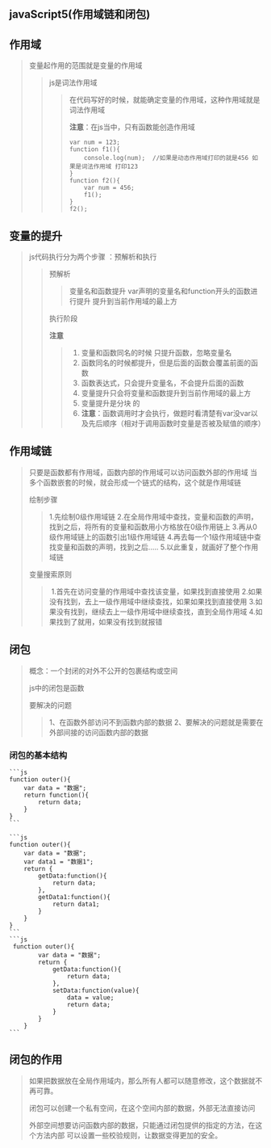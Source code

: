 ## javaScript5(作用域链和闭包)



## 作用域

> 变量起作用的范围就是变量的作用域
>
> > js是词法作用域
> >
> > > 在代码写好的时候，就能确定变量的作用域，这种作用域就是词法作用域
> > >
> > > **注意**：在js当中，只有函数能创造作用域
> > >
> > >     var num = 123;
> > >     function f1(){
> > >         console.log(num);  //如果是动态作用域打印的就是456 如果是词法作用域 打印123
> > >     }
> > >     function f2(){
> > >         var num = 456;
> > >         f1();
> > >     }
> > >     f2();

## 变量的提升

>js代码执行分为两个步骤 ：预解析和执行
>
>> 预解析
>>
>> > 变量名和函数提升
>> > var声明的变量名和function开头的函数进行提升
>> > 提升到当前作用域的最上方
>>
>> 执行阶段
>>
>> **注意**
>>
>> > 1. 变量和函数同名的时候 只提升函数，忽略变量名
>> > 2. 函数同名的时候都提升，但是后面的函数会覆盖前面的函数
>> > 3. 函数表达式，只会提升变量名，不会提升后面的函数
>> > 4. 变量提升只会将变量和函数提升到当前作用域的最上方
>> > 5. 变量提升是分块 的
>> > 6. **注意**：函数调用时才会执行，做题时看清楚有var没var以及先后顺序（相对于调用函数时变量是否被及赋值的顺序）

## 作用域链

> 只要是函数都有作用域，函数内部的作用域可以访问函数外部的作用域
>     当多个函数嵌套的时候，就会形成一个链式的结构，这个就是作用域链
>
> 绘制步骤
>
> >  1.先绘制0级作用域链
> >  2.在全局作用域中查找，变量和函数的声明，找到之后，将所有的变量和函数用小方格放在0级作用链上
> >  3.再从0级作用域链上的函数引出1级作用域链
> >  4.再去每一个1级作用域链中查找变量和函数的声明，找到之后.....
> >  5.以此重复，就画好了整个作用域链
>
> 变量搜索原则
>
> > ​    1.首先在访问变量的作用域中查找该变量，如果找到直接使用
> > ​    2.如果没有找到，去上一级作用域中继续查找，如果如果找到直接使用
> > ​    3.如果没有找到，继续去上一级作用域中继续查找，直到全局作用域
> > ​    4.如果找到了就用，如果没有找到就报错

## 闭包

> 概念：一个封闭的对外不公开的包裹结构或空间
>
> js中的闭包是函数
>
> 要解决的问题
>
> >  1、在函数外部访问不到函数内部的数据
> >  2、要解决的问题就是需要在外部间接的访问函数内部的数据

### 闭包的基本结构
    ```js
    function outer(){
        var data = "数据";
        return function(){
            return data;
        }
    }
    ```
    
    ```js
    function outer(){
        var data = "数据";
        var data1 = "数据1";
        return {
            getData:function(){
                return data;
            },
            getData1:function(){
                return data1;
            }
        }
    }
    ```
    ```js
     function outer(){
            var data = "数据";
            return {
                getData:function(){
                    return data;
                },
                setData:function(value){
                    data = value;
                    return data;
                }
            }
        }
    ```

## 闭包的作用
> 如果把数据放在全局作用域内，那么所有人都可以随意修改，这个数据就不再可靠。
>
> 闭包可以创建一个私有空间，在这个空间内部的数据，外部无法直接访问
>
> 外部空间想要访问函数内部的数据，只能通过闭包提供的指定的方法，在这个方法内部
> 可以设置一些校验规则，让数据变得更加的安全。
